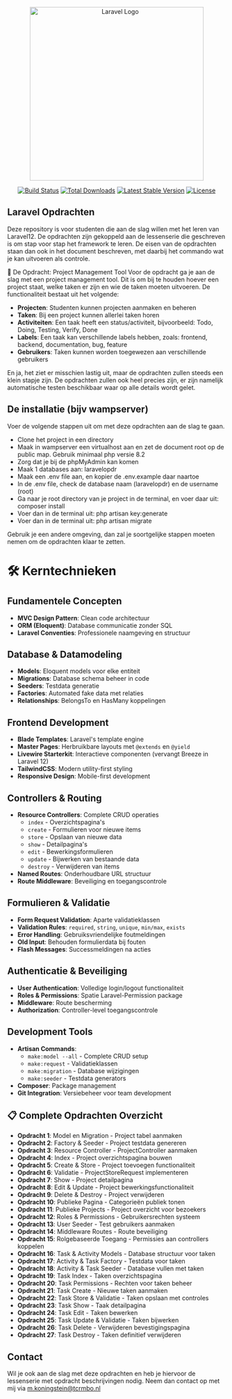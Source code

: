 <p align="center"><a href="https://laravel.com" target="_blank"><img src="https://raw.githubusercontent.com/laravel/art/master/logo-lockup/5%20SVG/2%20CMYK/1%20Full%20Color/laravel-logolockup-cmyk-red.svg" width="400" alt="Laravel Logo"></a></p>

<p align="center">
<a href="https://github.com/laravel/framework/actions"><img src="https://github.com/laravel/framework/workflows/tests/badge.svg" alt="Build Status"></a>
<a href="https://packagist.org/packages/laravel/framework"><img src="https://img.shields.io/packagist/dt/laravel/framework" alt="Total Downloads"></a>
<a href="https://packagist.org/packages/laravel/framework"><img src="https://img.shields.io/packagist/v/laravel/framework" alt="Latest Stable Version"></a>
<a href="https://packagist.org/packages/laravel/framework"><img src="https://img.shields.io/packagist/l/laravel/framework" alt="License"></a>
</p>

## Laravel Opdrachten

Deze repository is voor studenten die aan de slag willen met het leren van Laravel12. De opdrachten zijn gekoppeld aan de lessenserie die
geschreven is om stap voor stap het framework te leren. De eisen van de opdrachten staan dan ook in het document beschreven, met daarbij
het commando wat je kan uitvoeren als controle.

🎯 De Opdracht: Project Management Tool
Voor de opdracht ga je aan de slag met een project management tool. Dit is om bij te houden hoever een project staat, welke taken er zijn en wie de taken moeten uitvoeren. De functionaliteit bestaat uit het volgende:
<ul>
<li><strong>Projecten</strong>: Studenten kunnen projecten aanmaken en beheren</li>
<li><strong>Taken</strong>: Bij een project kunnen allerlei taken horen</li>
<li><strong>Activiteiten</strong>: Een taak heeft een status/activiteit, bijvoorbeeld: Todo, Doing, Testing, Verify, Done</li>
<li><strong>Labels</strong>: Een taak kan verschillende labels hebben, zoals: frontend, backend, documentation, bug, feature</li>
<li><strong>Gebruikers</strong>: Taken kunnen worden toegewezen aan verschillende gebruikers</li>
</ul>

En ja, het ziet er misschien lastig uit, maar de opdrachten zullen steeds een klein stapje zijn. De opdrachten zullen ook heel precies zijn,
er zijn namelijk automatische testen beschikbaar waar op alle details wordt gelet.

## De installatie (bijv wampserver)
Voer de volgende stappen uit om met deze opdrachten aan de slag te gaan.
<ul>
    <li>Clone het project in een directory</li>
    <li>Maak in wampserver een virtualhost aan en zet de document root op de public map. Gebruik minimaal php versie 8.2</li>
    <li>Zorg dat je bij de phpMyAdmin kan komen</li>
    <li>Maak 1 databases aan: laravelopdr</li>
    <li>Maak een .env file aan, en kopier de .env.example daar naartoe</li>
    <li>In de .env file, check de database naam (laravelopdr) en de username (root)</li>
    <li>Ga naar je root directory van je project in de terminal, en voer daar uit: composer install</li>
    <li>Voer dan in de terminal uit: php artisan key:generate</li>
    <li>Voer dan in de terminal uit: php artisan migrate</li>
</ul>

Gebruik je een andere omgeving, dan zal je soortgelijke stappen moeten nemen om de opdrachten klaar te zetten.

<h1>🛠️ Kerntechnieken</h1>
<h2>Fundamentele Concepten</h2>
<ul>
<li><strong>MVC Design Pattern</strong>: Clean code architectuur</li>
<li><strong>ORM (Eloquent)</strong>: Database communicatie zonder SQL</li>
<li><strong>Laravel Conventies</strong>: Professionele naamgeving en structuur</li>
</ul>
<h2>Database & Datamodeling</h2>
<ul>
<li><strong>Models</strong>: Eloquent models voor elke entiteit</li>
<li><strong>Migrations</strong>: Database schema beheer in code</li>
<li><strong>Seeders</strong>: Testdata generatie</li>
<li><strong>Factories</strong>: Automated fake data met relaties</li>
<li><strong>Relationships</strong>: BelongsTo en HasMany koppelingen</li>
</ul>
<h2>Frontend Development</h2>
<ul>
<li><strong>Blade Templates</strong>: Laravel's template engine</li>
<li><strong>Master Pages</strong>: Herbruikbare layouts met <code>@extends</code> en <code>@yield</code></li>
<li><strong>Livewire Starterkit</strong>: Interactieve componenten (vervangt Breeze in Laravel 12)</li>
<li><strong>TailwindCSS</strong>: Modern utility-first styling</li>
<li><strong>Responsive Design</strong>: Mobile-first development</li>
</ul>
<h2>Controllers & Routing</h2>
<ul>
<li><strong>Resource Controllers</strong>: Complete CRUD operaties
<ul>
<li><code>index</code> - Overzichtspagina's</li>
<li><code>create</code> - Formulieren voor nieuwe items</li>
<li><code>store</code> - Opslaan van nieuwe data</li>
<li><code>show</code> - Detailpagina's</li>
<li><code>edit</code> - Bewerkingsformulieren</li>
<li><code>update</code> - Bijwerken van bestaande data</li>
<li><code>destroy</code> - Verwijderen van items</li>
</ul>
</li>
<li><strong>Named Routes</strong>: Onderhoudbare URL structuur</li>
<li><strong>Route Middleware</strong>: Beveiliging en toegangscontrole</li>
</ul>
<h2>Formulieren & Validatie</h2>
<ul>
<li><strong>Form Request Validation</strong>: Aparte validatieklassen</li>
<li><strong>Validation Rules</strong>: <code>required</code>, <code>string</code>, <code>unique</code>, <code>min/max</code>, <code>exists</code></li>
<li><strong>Error Handling</strong>: Gebruiksvriendelijke foutmeldingen</li>
<li><strong>Old Input</strong>: Behouden formulierdata bij fouten</li>
<li><strong>Flash Messages</strong>: Successmeldingen na acties</li>
</ul>
<h2>Authenticatie & Beveiliging</h2>
<ul>
<li><strong>User Authentication</strong>: Volledige login/logout functionaliteit</li>
<li><strong>Roles & Permissions</strong>: Spatie Laravel-Permission package</li>
<li><strong>Middleware</strong>: Route bescherming</li>
<li><strong>Authorization</strong>: Controller-level toegangscontrole</li>
</ul>
<h2>Development Tools</h2>
<ul>
<li><strong>Artisan Commands</strong>:
<ul>
<li><code>make:model --all</code> - Complete CRUD setup</li>
<li><code>make:request</code> - Validatieklassen</li>
<li><code>make:migration</code> - Database wijzigingen</li>
<li><code>make:seeder</code> - Testdata generators</li>
</ul>
</li>
<li><strong>Composer</strong>: Package management</li>
<li><strong>Git Integration</strong>: Versiebeheer voor team development</li>
</ul>

<h2>📋 Complete Opdrachten Overzicht</h2>
<ul>
<li><strong>Opdracht 1</strong>: Model en Migration - Project tabel aanmaken</li>
<li><strong>Opdracht 2</strong>: Factory & Seeder - Project testdata genereren</li>
<li><strong>Opdracht 3</strong>: Resource Controller - ProjectController aanmaken</li>
<li><strong>Opdracht 4</strong>: Index - Project overzichtspagina bouwen</li>
<li><strong>Opdracht 5</strong>: Create & Store - Project toevoegen functionaliteit</li>
<li><strong>Opdracht 6</strong>: Validatie - ProjectStoreRequest implementeren</li>
<li><strong>Opdracht 7</strong>: Show - Project detailpagina</li>
<li><strong>Opdracht 8</strong>: Edit & Update - Project bewerkingsfunctionaliteit</li>
<li><strong>Opdracht 9</strong>: Delete & Destroy - Project verwijderen</li>
<li><strong>Opdracht 10</strong>: Publieke Pagina - Categorieën publiek tonen</li>
<li><strong>Opdracht 11</strong>: Publieke Projects - Project overzicht voor bezoekers</li>
<li><strong>Opdracht 12</strong>: Roles & Permissions - Gebruikersrechten systeem</li>
<li><strong>Opdracht 13</strong>: User Seeder - Test gebruikers aanmaken</li>
<li><strong>Opdracht 14</strong>: Middleware Routes - Route beveiliging</li>
<li><strong>Opdracht 15</strong>: Rolgebaseerde Toegang - Permissies aan controllers koppelen</li>
<li><strong>Opdracht 16</strong>: Task & Activity Models - Database structuur voor taken</li>
<li><strong>Opdracht 17</strong>: Activity & Task Factory - Testdata voor taken</li>
<li><strong>Opdracht 18</strong>: Activity & Task Seeder - Database vullen met taken</li>
<li><strong>Opdracht 19</strong>: Task Index - Taken overzichtspagina</li>
<li><strong>Opdracht 20</strong>: Task Permissions - Rechten voor taken beheer</li>
<li><strong>Opdracht 21</strong>: Task Create - Nieuwe taken aanmaken</li>
<li><strong>Opdracht 22</strong>: Task Store & Validatie - Taken opslaan met controles</li>
<li><strong>Opdracht 23</strong>: Task Show - Taak detailpagina</li>
<li><strong>Opdracht 24</strong>: Task Edit - Taken bewerken</li>
<li><strong>Opdracht 25</strong>: Task Update & Validatie - Taken bijwerken</li>
<li><strong>Opdracht 26</strong>: Task Delete - Verwijderen bevestigingspagina</li>
<li><strong>Opdracht 27</strong>: Task Destroy - Taken definitief verwijderen</li>
</ul>

## Contact
Wil je ook aan de slag met deze opdrachten en heb je hiervoor de lessenserie met opdracht beschrijvingen nodig. Neem dan contact op met mij via m.koningstein@tcrmbo.nl
